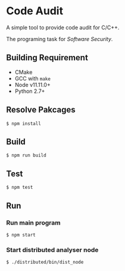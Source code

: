 # Code Audit

A simple tool to provide code audit for C/C++.

The programing task for *Software Security*.

## Building Requirement
- CMake
- GCC with `make`
- Node v11.11.0+
- Python 2.7+

## Resolve Pakcages
```shell
$ npm install
```

## Build
```shell
$ npm run build
```

## Test
```shell
$ npm test
```

## Run

### Run main program
```shell
$ npm start
```

### Start distributed analyser node
```shell
$ ./distributed/bin/dist_node
```